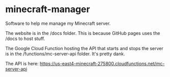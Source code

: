 # minecraft-manager
Software to help me manage my Minecraft server.

The website is in the /docs folder. This is because GitHub pages uses the /docs to host stuff.

The Google Cloud Function hosting the API that starts and stops the server is in the /functions/mc-server-api folder. It's pretty dank.

The API is here: https://us-east4-minecraft-275800.cloudfunctions.net/mc-server-api
